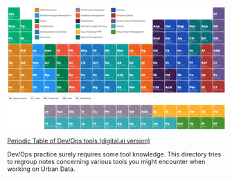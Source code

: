 <img src="Images/Periodic_table_devops_-_digital_ai_version.png" alt="https://digital.ai/periodic-table-of-devops-tools" width="1000"/>

[Periodic Table of Dev/Ops tools (digital.ai version)](https://digital.ai/periodic-table-of-devops-tools)

Dev/Ops practice surely requires some tool knowledge.
This directory tries to regroup notes concerning various tools you might
encounter when working on Urban Data.